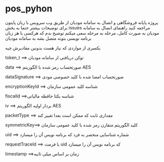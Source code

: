 # pos_pyhon
پروژه پایانه فروشگاهی و اتصال به سامانه مودیان از طریق وب سرویس با زبان پایتون
برای توضیحات بیشتر حتما به بخش issues مراجعه کنید
 راهنمای اتصال به سامانه مودیان به صورت کامل، مرحله به مرحله سعی میکنم توضیح بدم که هرکسی با هر زبان برنامه نویسی بتونه متصل بشه به سامانه مودیان 
 
 

 یکسری از مواردی که نیاز هست بدونین مقادیرش چیه
 
token_t ==> توکن دریافتی از سامانه مودیان

data ==> صورتحساب رمز شده با الگوریتم AES

dataSignature ==> صورتحساب امضا شده با کلید خصوصی مودی

encryptionKeyId ==> شناسه کلید عمومی سازمان

fiscalId ==>شناسه یکتا حافظه مالیاتی

iv ==> بردار اولیه الگوریتم AES

packetType ==> مقداری ثابت که ممکن است بعدا تغییر کند

symmetricKey==> کلید الگوریتم متقارن رمز شده با کلید عمومی سازمان

uid ==> شماره شناسایی منحصر به فرد که برنامه نویس آن را میسازد

requestTraceId ==> با فرمت uid که برنامه نویس آن را میسازد

timestamp ==>زمان بر اساس میلی ثانیه
